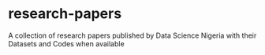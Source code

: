 # research-papers
A collection of research papers published by Data Science Nigeria with their Datasets and Codes when available

